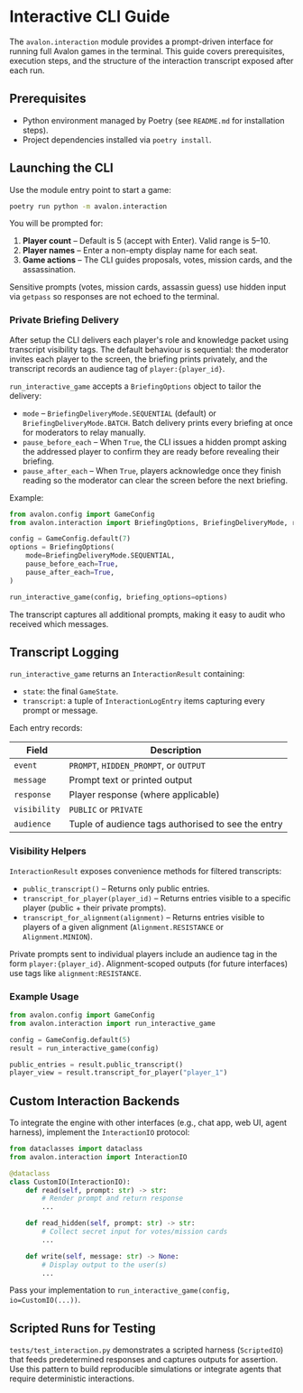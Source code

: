 # Interactive CLI Guide

The `avalon.interaction` module provides a prompt-driven interface for running full Avalon games in the terminal. This guide covers prerequisites, execution steps, and the structure of the interaction transcript exposed after each run.

## Prerequisites

- Python environment managed by Poetry (see `README.md` for installation steps).
- Project dependencies installed via `poetry install`.

## Launching the CLI

Use the module entry point to start a game:

```bash
poetry run python -m avalon.interaction
```

You will be prompted for:

1. **Player count** – Default is 5 (accept with Enter). Valid range is 5–10.
2. **Player names** – Enter a non-empty display name for each seat.
3. **Game actions** – The CLI guides proposals, votes, mission cards, and the assassination.

Sensitive prompts (votes, mission cards, assassin guess) use hidden input via `getpass` so responses are not echoed to the terminal.

### Private Briefing Delivery

After setup the CLI delivers each player's role and knowledge packet using transcript visibility tags. The default behaviour is sequential: the moderator invites each player to the screen, the briefing prints privately, and the transcript records an audience tag of `player:{player_id}`.

`run_interactive_game` accepts a `BriefingOptions` object to tailor the delivery:

- `mode` – `BriefingDeliveryMode.SEQUENTIAL` (default) or `BriefingDeliveryMode.BATCH`. Batch delivery prints every briefing at once for moderators to relay manually.
- `pause_before_each` – When `True`, the CLI issues a hidden prompt asking the addressed player to confirm they are ready before revealing their briefing.
- `pause_after_each` – When `True`, players acknowledge once they finish reading so the moderator can clear the screen before the next briefing.

Example:

```python
from avalon.config import GameConfig
from avalon.interaction import BriefingOptions, BriefingDeliveryMode, run_interactive_game

config = GameConfig.default(7)
options = BriefingOptions(
    mode=BriefingDeliveryMode.SEQUENTIAL,
    pause_before_each=True,
    pause_after_each=True,
)

run_interactive_game(config, briefing_options=options)
```

The transcript captures all additional prompts, making it easy to audit who received which messages.

## Transcript Logging

`run_interactive_game` returns an `InteractionResult` containing:

- `state`: the final `GameState`.
- `transcript`: a tuple of `InteractionLogEntry` items capturing every prompt or message.

Each entry records:

| Field | Description |
| --- | --- |
| `event` | `PROMPT`, `HIDDEN_PROMPT`, or `OUTPUT` |
| `message` | Prompt text or printed output |
| `response` | Player response (where applicable) |
| `visibility` | `PUBLIC` or `PRIVATE` |
| `audience` | Tuple of audience tags authorised to see the entry |

### Visibility Helpers

`InteractionResult` exposes convenience methods for filtered transcripts:

- `public_transcript()` – Returns only public entries.
- `transcript_for_player(player_id)` – Returns entries visible to a specific player (public + their private prompts).
- `transcript_for_alignment(alignment)` – Returns entries visible to players of a given alignment (`Alignment.RESISTANCE` or `Alignment.MINION`).

Private prompts sent to individual players include an audience tag in the form `player:{player_id}`. Alignment-scoped outputs (for future interfaces) use tags like `alignment:RESISTANCE`.

### Example Usage

```python
from avalon.config import GameConfig
from avalon.interaction import run_interactive_game

config = GameConfig.default(5)
result = run_interactive_game(config)

public_entries = result.public_transcript()
player_view = result.transcript_for_player("player_1")
```

## Custom Interaction Backends

To integrate the engine with other interfaces (e.g., chat app, web UI, agent harness), implement the `InteractionIO` protocol:

```python
from dataclasses import dataclass
from avalon.interaction import InteractionIO

@dataclass
class CustomIO(InteractionIO):
    def read(self, prompt: str) -> str:
        # Render prompt and return response
        ...

    def read_hidden(self, prompt: str) -> str:
        # Collect secret input for votes/mission cards
        ...

    def write(self, message: str) -> None:
        # Display output to the user(s)
        ...
```

Pass your implementation to `run_interactive_game(config, io=CustomIO(...))`.

## Scripted Runs for Testing

`tests/test_interaction.py` demonstrates a scripted harness (`ScriptedIO`) that feeds predetermined responses and captures outputs for assertion. Use this pattern to build reproducible simulations or integrate agents that require deterministic interactions.
